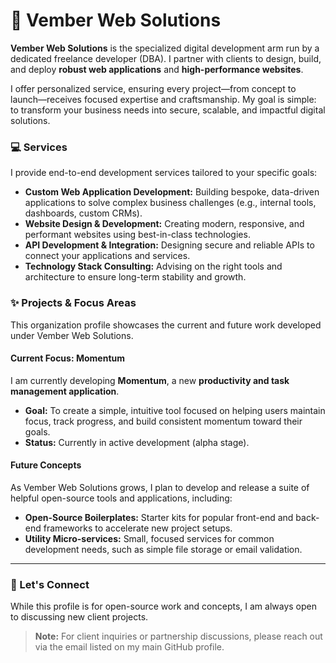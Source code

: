 # 🌟 Vember Web Solutions

**Vember Web Solutions** is the specialized digital development arm run by a dedicated freelance developer (DBA). I partner with clients to design, build, and deploy **robust web applications** and **high-performance websites**.

I offer personalized service, ensuring every project—from concept to launch—receives focused expertise and craftsmanship. My goal is simple: to transform your business needs into secure, scalable, and impactful digital solutions.

### 💻 Services

I provide end-to-end development services tailored to your specific goals:

* **Custom Web Application Development:** Building bespoke, data-driven applications to solve complex business challenges (e.g., internal tools, dashboards, custom CRMs).
* **Website Design & Development:** Creating modern, responsive, and performant websites using best-in-class technologies.
* **API Development & Integration:** Designing secure and reliable APIs to connect your applications and services.
* **Technology Stack Consulting:** Advising on the right tools and architecture to ensure long-term stability and growth.

### ✨ Projects & Focus Areas

This organization profile showcases the current and future work developed under Vember Web Solutions.

#### Current Focus: **Momentum**

I am currently developing **Momentum**, a new **productivity and task management application**.

* **Goal:** To create a simple, intuitive tool focused on helping users maintain focus, track progress, and build consistent momentum toward their goals.
* **Status:** Currently in active development (alpha stage).

#### Future Concepts

As Vember Web Solutions grows, I plan to develop and release a suite of helpful open-source tools and applications, including:

* **Open-Source Boilerplates:** Starter kits for popular front-end and back-end frameworks to accelerate new project setups.
* **Utility Micro-services:** Small, focused services for common development needs, such as simple file storage or email validation.

---

### 🤝 Let's Connect

While this profile is for open-source work and concepts, I am always open to discussing new client projects.

> **Note:** For client inquiries or partnership discussions, please reach out via the email listed on my main GitHub profile.
